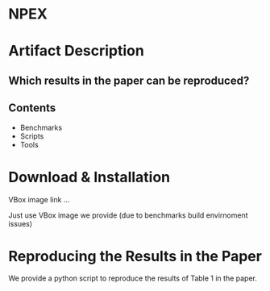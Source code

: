 # NPEX

# Artifact Description
## Which results in the paper can be reproduced?
## Contents
* Benchmarks
* Scripts
* Tools

# Download & Installation
VBox image link ...

Just use VBox image we provide (due to benchmarks build envirnoment issues)


# Reproducing the Results in the Paper
We provide a python script to reproduce the results of Table 1 in the paper.
